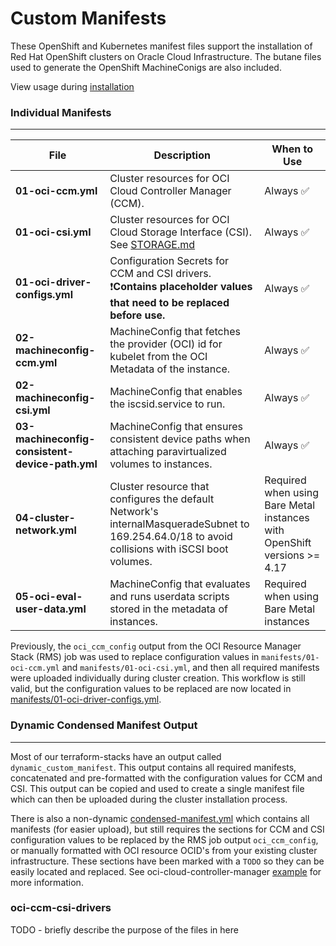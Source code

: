# Custom Manifests

These OpenShift and Kubernetes manifest files support the installation of Red Hat OpenShift clusters on Oracle Cloud Infrastructure. The butane files used to generate the OpenShift MachineConigs are also included.

View usage during [installation](/README.md#documentation-and-installation-instructions)


### Individual Manifests
---
| File | Description | When to Use |
--- | --- | ---
**01-oci-ccm.yml** | Cluster resources for OCI Cloud Controller Manager (CCM). | Always ✅
**01-oci-csi.yml** | Cluster resources for OCI Cloud Storage Interface (CSI). See [STORAGE.md](/STORAGE.md) | Always ✅
**01-oci-driver-configs.yml** | Configuration Secrets for CCM and CSI drivers. ❗**Contains placeholder values that need to be replaced before use.** | Always ✅
**02-machineconfig-ccm.yml** | MachineConfig that fetches the provider (OCI) id for kubelet from the OCI Metadata of the instance. | Always ✅
**02-machineconfig-csi.yml** | MachineConfig that enables the iscsid.service to run. | Always ✅
**03-machineconfig-consistent-device-path.yml** | MachineConfig that ensures consistent device paths when attaching paravirtualized volumes to instances. | Always ✅
**04-cluster-network.yml** | Cluster resource that configures the default Network's internalMasqueradeSubnet to 169.254.64.0/18 to avoid collisions with iSCSI boot volumes. |Required when using Bare Metal instances with OpenShift versions >= 4.17
**05-oci-eval-user-data.yml** | MachineConfig that evaluates and runs userdata scripts stored in the metadata of instances. | Required when using Bare Metal instances

Previously, the `oci_ccm_config` output from the OCI Resource Manager Stack (RMS) job was used to replace configuration values in `manifests/01-oci-ccm.yml` and `manifests/01-oci-csi.yml`, and then all required manifests were uploaded individually during cluster creation. This workflow is still valid, but the configuration values to be replaced are now located in [manifests/01-oci-driver-configs.yml](./manifests/01-oci-driver-configs.yml).

### Dynamic Condensed Manifest Output
---
Most of our terraform-stacks have an output called `dynamic_custom_manifest`. This output contains all required manifests, concatenated and pre-formatted with the configuration values for CCM and CSI. This output can be copied and used to create a single manifest file which can then be uploaded during the cluster installation process.

There is also a non-dynamic [condensed-manifest.yml](./condensed-manifest.yml) which contains all manifests (for easier upload), but still requires the sections for CCM and CSI configuration values to be replaced by the RMS job output `oci_ccm_config`, or manually formatted with OCI resource OCID's from your existing cluster infrastructure. These sections have been marked with a `TODO` so they can be easily located and replaced. See oci-cloud-controller-manager [example](https://github.com/oracle/oci-cloud-controller-manager/blob/master/manifests/provider-config-instance-principals-example.yaml) for more information.


### oci-ccm-csi-drivers

TODO - briefly describe the purpose of the files in here
